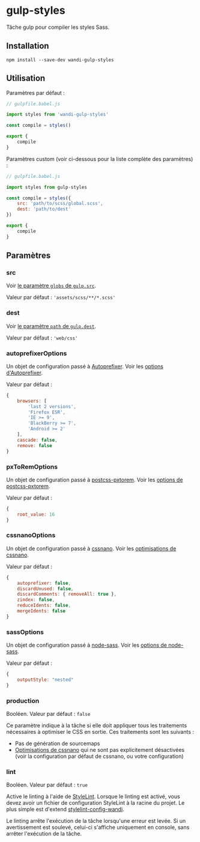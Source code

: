 # gulp-styles

Tâche gulp pour compiler les styles Sass.

## Installation

```
npm install --save-dev wandi-gulp-styles
```

## Utilisation

Paramètres par défaut :

```js
// gulpfile.babel.js

import styles from 'wandi-gulp-styles'

const compile = styles()

export {
    compile
}
```

Paramètres custom (voir ci-dessous pour la liste complète des paramètres) :

```js
// gulpfile.babel.js

import styles from gulp-styles

const compile = styles({
    src: 'path/to/scss/global.scss',
    dest: 'path/to/dest'
})

export {
    compile
}
```

## Paramètres

### src

Voir [le paramètre `globs` de `gulp.src`](https://github.com/gulpjs/gulp/blob/4.0/docs/API.md#globs).

Valeur par défaut : `'assets/scss/**/*.scss'`

### dest

Voir [le paramètre `path` de `gulp.dest`](https://github.com/gulpjs/gulp/blob/4.0/docs/API.md#path).

Valeur par défaut : `'web/css'`

### autoprefixerOptions

Un objet de configuration passé à [Autoprefixer](https://github.com/postcss/autoprefixer).
Voir les [options d'Autoprefixer](https://github.com/postcss/autoprefixer#options).

Valeur par défaut :

```js
{
    browsers: [
        'last 2 versions',
        'Firefox ESR',
        'IE >= 9',
        'BlackBerry >= 7',
        'Android >= 2'
    ],
    cascade: false,
    remove: false
}
```

### pxToRemOptions

Un objet de configuration passé à [postcss-pxtorem](https://github.com/cuth/postcss-pxtorem).
Voir les [options de postcss-pxtorem](https://github.com/cuth/postcss-pxtorem#options).

Valeur par défaut :

```js
{
    root_value: 16
}
```

### cssnanoOptions

Un objet de configuration passé à [cssnano](https://github.com/ben-eb/cssnano).
Voir les [optimisations de cssnano](http://cssnano.co/optimisations/).

Valeur par défaut :

```js
{
    autoprefixer: false,
    discardUnused: false,
    discardComments: { removeAll: true },
    zindex: false,
    reduceIdents: false,
    mergeIdents: false
}
```

### sassOptions

Un objet de configuration passé à [node-sass](https://github.com/sass/node-sass).
Voir les [options de node-sass](https://github.com/sass/node-sass#options).

Valeur par défaut :
```js
{
    outputStyle: "nested"
}
```

### production

Booléen. Valeur par défaut : `false`

Ce paramètre indique à la tâche si elle doit appliquer tous les traitements
nécessaires à optimiser le CSS en sortie. Ces traitements sont les suivants :

* Pas de génération de sourcemaps
* [Optimisations de cssnano](http://cssnano.co/optimisations/) qui ne sont pas
explicitement désactivées (voir la configuration par défaut de cssnano, ou votre
configuration)

### lint

Booléen. Valeur par défaut : `true`

Active le linting à l'aide de [StyleLint](http://stylelint.io/). Lorsque le
linting est activé, vous devez avoir un fichier de configuration StyleLint à la
racine du projet. Le plus simple est d'extend
[stylelint-config-wandi](https://github.com/WandiParis/stylelint-config-wandi).

Le linting arrête l'exécution de la tâche lorsqu'une erreur est levée. Si un
avertissement est soulevé, celui-ci s'affiche uniquement en console, sans
arrêter l'exécution de la tâche.

